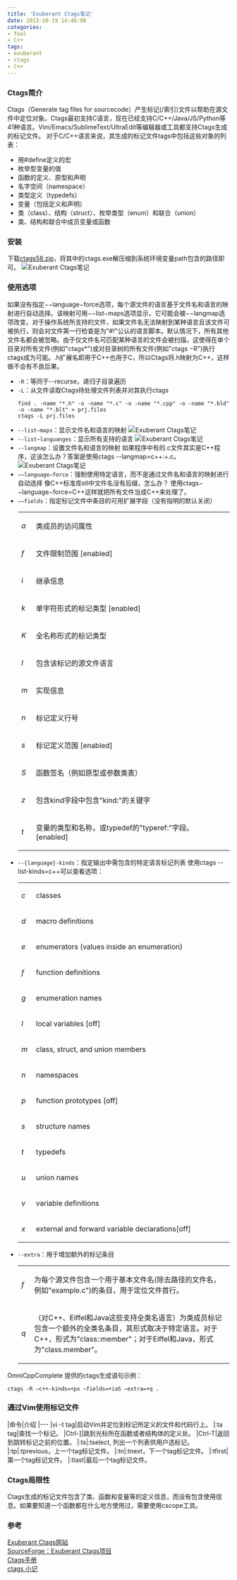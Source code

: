 ```yaml
---
title: 'Exuberant Ctags笔记'
date: 2013-10-19 14:46:08
categories: 
- Tool
- C++
tags: 
- exuberant
- ctags
- C++
---
```

### Ctags简介

Ctags（Generate tag files for sourcecode）产生标记(/索引)文件以帮助在源文件中定位对象。Ctags最初支持C语言，现在已经支持C/C++/Java/JS/Python等41种语言。Vim/Emacs/SublimeText/UltraEdit等编辑器或工具都支持Ctags生成的标记文件。
对于C/C++语言来说，其生成的标记文件tags中包括这些对象的列表：
- 用#define定义的宏
- 枚举型变量的值
- 函数的定义、原型和声明
- 名字空间（namespace）
- 类型定义（typedefs）
- 变量（包括定义和声明）
- 类（class）、结构（struct）、枚举类型（enum）和联合（union）
- 类、结构和联合中成员变量或函数

### 安装

下载[ctags58.zip](http://prdownloads.sourceforge.net/ctags/ctags58.zip)，将其中的ctags.exe解压缩到系统环境变量path包含的路径即可。
![Exuberant Ctags笔记](/images/2013/10/0026uWfMgy6XETkbkcod8.png)

### 使用选项

如果没有指定−−language−force选项，每个源文件的语言基于文件名和语言的映射进行自动选择。该映射可用−−list−maps选项显示，它可能会被−−langmap选项改变。对于操作系统所支持的文件，如果文件名无法映射到某种语言且该文件可被执行，则会对文件第一行检查是为"#!"公认的语言脚本。默认情况下，所有其他文件名都会被忽略。由于仅文件名可匹配某种语言的文件会被扫描，这使得在单个目录对所有文件(例如"ctags*")或对目录树的所有文件(例如"ctags −R")执行ctags成为可能。.h扩展名即用于C++也用于C，所以Ctags将.h映射为C++，这样做不会有不良后果。

- `-R`：等同于--recurse，递归子目录遍历
- `-L`：从文件读取Ctags待处理文件列表并对其执行ctags
   ```
   find . -name "*.h" -o -name "*.c" -o -name "*.cpp" -o -name "*.bld" -o -name "*.blt" > prj.files
   ctags -L prj.files
   ```
- `--list−maps`：显示文件名和语言的映射
  ![Exuberant Ctags笔记](/images/2013/10/0026uWfMgy6XF0sgjTBc3.png)
- `--list−languanges`：显示所有支持的语言
  ![Exuberant Ctags笔记](/images/2013/10/0026uWfMgy6XF0zDJDeec.png)
- `--langmap`：设置文件名和语言的映射
  如果程序中有的.c文件其实是C++程序，这该怎么办？答案是使用ctags --langmap=c++:+.c。![Exuberant Ctags笔记](/images/2013/10/0026uWfMgy6XF2jJyVqb8.png)
- `−−language−force`：强制使用特定语言，而不是通过文件名和语言的映射进行自动选择
  像C++标准库stl中文件名没有后缀，怎么办？ 使用ctags−−language−force=C++这样就把所有文件当成C++来处理了。
- `−−fields`：指定标记文件中条目的可用扩展字段（没有指明的默认关闭）
  <table rules="none" frame="void" border="0" cellpadding="0" cellspacing="0" width="100%"><tbody><tr><td width="2%"><p style="margin-top: 1em" valign="top"><i>a</i></p></td><td width="71%"><p style="margin-top: 1em" valign="top">类成员的访问属性</p></td></tr><tr><td width="2%"><p valign="top"><i>f</i></p></td><td width="71%"><p valign="top">文件限制范围 [enabled]</p></td></tr><tr><td width="2%"><p valign="top"><i>i</i></p></td><td width="71%"><p valign="top">继承信息</p></td></tr><tr><td width="2%"><p valign="top"><i>k</i></p></td><td width="71%"><p valign="top">单字符形式的标记类型 [enabled]</p></td></tr><tr><td width="2%"><p valign="top"><i>K</i></p></td><td width="71%"><p valign="top">全名称形式的标记类型</p></td></tr><tr><td width="2%"><p valign="top"><i>l</i></p></td><td width="71%"><p valign="top">包含该标记的源文件语言</p></td></tr><tr><td width="2%"><p valign="top"><i>m</i></p></td><td width="71%"><p valign="top">实现信息</p></td></tr><tr><td width="2%"><p valign="top"><i>n</i></p></td><td width="71%"><p valign="top">标记定义行号</p></td></tr><tr><td width="2%"><p valign="top"><i>s</i></p></td><td width="71%"><p valign="top">标记定义范围 [enabled]</p></td></tr><tr><td width="2%"><p valign="top"><i>S</i></p></td><td width="71%"><p valign="top">函数签名（例如原型或参数类表）</p></td></tr><tr><td width="2%"><p valign="top"><i>z</i></p></td><td width="71%"><p valign="top">包含kind字段中包含"kind:"的关键字</p></td></tr><tr><td width="2%"><p valign="top"><i>t</i></p></td><td width="71%"><p valign="top">变量的类型和名称，或typedef的"typeref:"字段。 [enabled]</p></td></tr></tbody></table>
- `--{language}-kinds`：指定输出中需包含的特定语言标记列表
  使用ctags --list-kinds=c++可以查看选项：
  <table rules="none" frame="void" border="0" cellpadding="0" cellspacing="0" width="100%"><tbody><tr><td width="2%"><p style="margin-top: 1em" valign="top"><i>c</i></p></td><td width="71%"><p style="margin-top: 1em" valign="top">classes</p></td></tr><tr><td width="2%"><p valign="top"><i>d</i></p></td><td width="71%"><p valign="top">macro definitions</p></td></tr><tr><td width="2%"><p valign="top"><i>e</i></p></td><td width="71%"><p valign="top">enumerators (values inside an enumeration)</p></td></tr><tr><td width="2%"><p valign="top"><i>f</i></p></td><td width="71%"><p valign="top">function definitions</p></td></tr><tr><td width="2%"><p valign="top"><i>g</i></p></td><td width="71%"><p valign="top">enumeration names</p></td></tr><tr><td width="2%"><p valign="top"><i>l</i></p></td><td width="71%"><p valign="top">local variables [off]</p></td></tr><tr><td width="2%"><p valign="top"><i>m</i></p></td><td width="71%"><p valign="top">class, struct, and union members</p></td></tr><tr><td width="2%"><p valign="top"><i>n</i></p></td><td width="71%"><p valign="top">namespaces</p></td></tr><tr><td width="2%"><p valign="top"><i>p</i></p></td><td width="71%"><p valign="top">function prototypes [off]</p></td></tr><tr><td width="2%"><p valign="top"><i>s</i></p></td><td width="71%"><p valign="top">structure names</p></td></tr><tr><td width="2%"><p valign="top"><i>t</i></p></td><td width="71%"><p valign="top">typedefs</p></td></tr><tr><td width="2%"><p valign="top"><i>u</i></p></td><td width="71%"><p valign="top">union names</p></td></tr><tr><td width="2%"><p valign="top"><i>v</i></p></td><td width="71%"><p valign="top">variable definitions</p></td></tr><tr><td width="2%"><p valign="top"><i>x</i></p></td><td width="71%"><p valign="top">external and forward variable declarations[off]</p></td></tr></tbody></table>
- `--extra`：用于增加额外的标记条目
  <table rules="none" frame="void" border="0" cellpadding="0" cellspacing="0" width="100%"><tbody><tr><td width="2%"><p style="margin-top: 1em" valign="top"><i>f</i></p></td><td width="71%"><p style="margin-top: 1em" valign="top">为每个源文件包含一个用于基本文件名(除去路径的文件名，例如"example.c")的条目，用于定位文件首行。</p></td></tr><tr><td width="2%"><p valign="top"><i>q</i></p></td><td width="71%"><p valign="top">（对C++、Eiffel和Java这些支持全类名语言）为类成员标记包含一个额外的全类名条目，其形式取决于特定语言。对于C++，形式为"class::member"；对于Eiffel和Java，形式为"class.member"。</p></td></tr></tbody></table>

OmniCppComplete 提供的ctags生成语句示例：
```
ctags -R –c++-kinds=+px –fields=+iaS –extra=+q . 
```

### 通过Vim使用标记文件

|命令|介绍
|---
|vi -t tag|启动Vim并定位到标记所定义的文件和代码行上。
|:ta tag|查找一个标记。
|Ctrl-]|跳到光标所在函数或者结构体的定义处。
|Ctrl-T|返回到跳转标记之前的位置。
|:ts|:tselect, 列出一个列表供用户选标记。
|:tp|:tprevious，上一个tag标记文件。
|:tn|:tnext，下一个tag标记文件。
|:tfirst|第一个tag标记文件。
|:tlast|最后一个tag标记文件。

### Ctags局限性

Ctags生成的标记文件包含了类、函数和变量等的定义信息，而没有包含使用信息。如果要知道一个函数都在什么地方使用过，需要使用cscope工具。

### 参考

[Exuberant Ctags网站](http://ctags.sourceforge.net/)    
[SourceForge：Exuberant Ctags项目](http://sourceforge.net/projects/ctags/)    
[Ctags手册](http://ctags.sourceforge.net/ctags.html)    
[ctags 小记](http://www.cnblogs.com/napoleon_liu/archive/2011/01/23/1942738.html)    